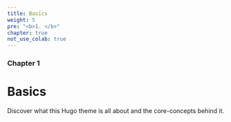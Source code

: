 ```yaml
---
title: Basics
weight: 5
pre: "<b>1. </b>"
chapter: true
not_use_colab: true
---
```


### Chapter 1

# Basics

Discover what this Hugo theme is all about and the core-concepts behind it.
